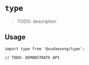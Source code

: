 # `type`

> TODO: description

## Usage

```
import type from '@xudaosong/type';

// TODO: DEMONSTRATE API
```
